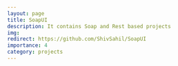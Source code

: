 ```yaml
---
layout: page
title: SoapUI
description: It contains Soap and Rest based projects
img:
redirect: https://github.com/ShivSahil/SoapUI
importance: 4
category: projects
---
```

